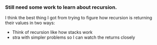 ### Still need some work to learn about recursion. 
I think the best thing I got from trying to figure how recursion is returning their values in two ways:  
- Think of recursion like how stacks work
- stra with simpler problems so I can watch the returns closely
